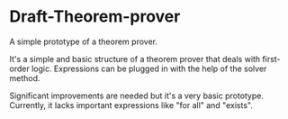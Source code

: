# Draft-Theorem-prover
A simple prototype of a theorem prover.

It's a simple and basic structure of a theorem prover that deals with first-order logic. 
Expressions can be plugged in with the help of the solver method. 

Significant improvements are needed but it's a very basic prototype.
Currently, it lacks important expressions like "for all" and "exists".
